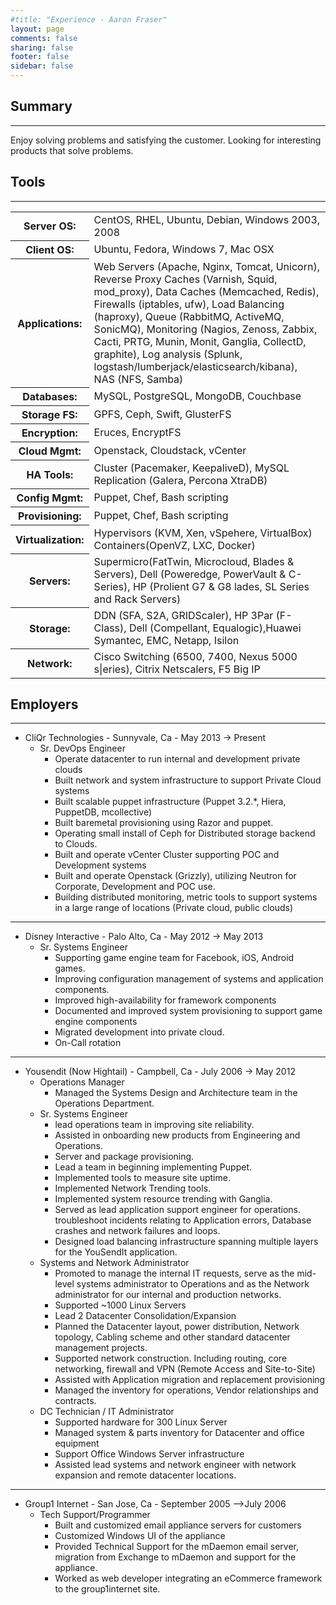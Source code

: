 ```yaml
---
#title: "Experience - Aaron Fraser"
layout: page
comments: false
sharing: false
footer: false
sidebar: false
---
```


## Summary
---
Enjoy solving problems and satisfying the customer. Looking for interesting products that solve problems. 


## Tools
---
<table>
  <tr>
    <th>Server OS:</th>
    <td>CentOS, RHEL, Ubuntu, Debian, Windows 2003, 2008</td>
  </tr>
  <tr>
    <th>Client OS:</th>
    <td>Ubuntu, Fedora, Windows 7, Mac OSX </td>
  </tr>
  <tr>
    <th>Applications:</th>
    <td>Web Servers (Apache, Nginx, Tomcat, Unicorn), Reverse Proxy Caches (Varnish, Squid, mod_proxy), Data Caches (Memcached, Redis), Firewalls (iptables, ufw), Load Balancing (haproxy), Queue (RabbitMQ, ActiveMQ, SonicMQ), Monitoring (Nagios, Zenoss, Zabbix, Cacti, PRTG, Munin, Monit, Ganglia, CollectD, graphite), Log analysis (Splunk, logstash/lumberjack/elasticsearch/kibana), NAS (NFS, Samba) </td>
  </tr>
  <tr>
    <th>Databases:</th>
    <td>MySQL, PostgreSQL, MongoDB, Couchbase </td>
  </tr>
  <tr>
    <th>Storage FS:</th>
    <td>GPFS, Ceph, Swift, GlusterFS</td>
  </tr>
  <tr>
    <th>Encryption:</th>
    <td>Eruces, EncryptFS</td>
  </tr>
  <tr>
    <th>Cloud Mgmt:</th>
    <td>Openstack, Cloudstack, vCenter</td>
  </tr>
  <tr>
    <th>HA Tools:</th>
    <td>Cluster (Pacemaker, KeepaliveD), MySQL Replication (Galera, Percona XtraDB)</td>
  </tr>
  <tr>
    <th>Config Mgmt:</th>
    <td>Puppet, Chef, Bash scripting</td>
  </tr>
  <tr>
    <th>Provisioning:</th>
    <td>Puppet, Chef, Bash scripting</td>
  </tr>
  <tr>
    <th>Virtualization:</th>
    <td>Hypervisors (KVM, Xen, vSpehere, VirtualBox)  Containers(OpenVZ, LXC, Docker)
</td>
  </tr>
  <tr>
    <th> Servers: </th>
    <td>Supermicro(FatTwin, Microcloud, Blades & Servers), Dell (Poweredge, PowerVault & C-Series), HP (Prolient G7 & G8 lades, SL Series and Rack Servers)</td>
  </tr>
  <tr>
    <th> Storage: </th>
    <td>DDN (SFA, S2A, GRIDScaler), HP 3Par (F-Class), Dell (Compellant, Equalogic),Huawei Symantec, EMC, Netapp, Isilon</td>
  </tr>
  <tr>
    <th> Network: </th>
    <td>Cisco Switching (6500, 7400, Nexus 5000 s|eries), Citrix Netscalers, F5 Big IP </td>
  </tr>
</table>

## Employers
---
* CliQr Technologies - Sunnyvale, Ca - May 2013 -> Present
  * Sr. DevOps Engineer
    * Operate datacenter to run internal and development private clouds
    * Built network and system infrastructure to support Private Cloud systems
    * Built scalable puppet infrastructure (Puppet 3.2.*, Hiera, PuppetDB, mcollective)
    * Built baremetal provisioning using Razor and puppet.
    * Operating small install of Ceph for Distributed storage backend to Clouds.
    * Built and operate vCenter Cluster supporting POC and Development systems
    * Built and operate Openstack (Grizzly), utilizing Neutron for Corporate, Development and POC use.
    * Building distributed monitoring, metric tools to support systems in a large range of locations (Private cloud, public clouds)
---
* Disney Interactive - Palo Alto, Ca - May 2012 -> May 2013
  * Sr. Systems Engineer 
    * Supporting game engine team for Facebook, iOS, Android games.
    * Improving configuration management of systems and application components.
    * Improved high-availability for framework components
    * Documented and improved system provisioning to support game engine components
    * Migrated development into private cloud.
    * On-Call rotation
---
* Yousendit (Now Hightail) - Campbell, Ca - July 2006 -> May 2012
  * Operations Manager
    * Managed the Systems Design and Architecture team in the Operations Department.
   * Sr. Systems Engineer
     * lead operations team in improving site reliability.
     * Assisted in onboarding new products from Engineering and Operations.
     * Server and package provisioning.
     * Lead a team in beginning implementing Puppet.
     * Implemented tools to measure site uptime.
     * Implemented Network Trending tools.
     * Implemented system resource trending with Ganglia.
     * Served as lead application support engineer for operations. troubleshoot incidents relating to Application errors, Database crashes and network failures and loops.
     * Designed load balancing infrastructure spanning multiple layers for the YouSendIt application. 
   * Systems and Network Administrator
     * Promoted to manage the internal IT requests, serve as the mid-level systems administrator to Operations and as the Network administrator for our internal and production networks.
     * Supported ~1000 Linux Servers
     * Lead 2 Datacenter Consolidation/Expansion
     * Planned the Datacenter layout, power distribution, Network topology, Cabling scheme and other standard datacenter management projects.
     * Supported network construction. Including routing, core networking, firewall and VPN (Remote Access and Site-to-Site)
     * Assisted with Application migration and replacement provisioning
     * Managed the inventory for operations, Vendor relationships and contracts.
   * DC Technician / IT Administrator
     * Supported hardware for 300 Linux Server
     * Managed system & parts inventory for Datacenter and office equipment
     * Support Office Windows Server infrastructure
     * Assisted lead systems and network engineer with network expansion and remote datacenter locations. 
---
* Group1 Internet - San Jose, Ca - September 2005 –>July 2006
   * Tech Support/Programmer
     * Built and customized email appliance servers for customers
     * Customized Windows UI of the appliance
     * Provided Technical Support for the mDaemon email server, migration from Exchange to mDaemon and support for the appliance.
     * Worked as web developer integrating an eCommerce framework to the group1internet site.
